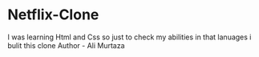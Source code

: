 # Netflix-Clone
I was learning Html and Css so just to check my abilities in that lanuages i bulit this clone
Author - Ali Murtaza
